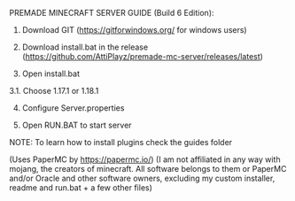 PREMADE MINECRAFT SERVER GUIDE (Build 6 Edition):

1. Download GIT (https://gitforwindows.org/ for windows users)

2. Download install.bat in the release (https://github.com/AttiPlayz/premade-mc-server/releases/latest)

3. Open install.bat

3.1. Choose 1.17.1 or 1.18.1

4. Configure Server.properties

5. Open RUN.BAT to start server



NOTE: To learn how to install plugins check the guides folder

(Uses PaperMC by https://papermc.io/)
(I am not affiliated in any way with mojang, the creators of minecraft. All software belongs to them or PaperMC and/or Oracle and other software owners, excluding my custom installer, readme and run.bat + a few other files)
